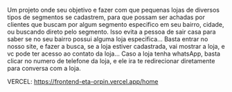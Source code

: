 Um projeto onde seu objetivo e fazer com que pequenas lojas de diversos tipos de segmentos se cadastrem, para que possam ser achadas por clientes que buscam por algum segmento especifico em seu bairro, cidade, ou buscando direto pelo segmento. 
Isso evita a pessoa de sair casa para saber se no seu bairro possui alguma loja especifica... Basta entrar no nosso site, e fazer a busca, se a loja estiver cadastrada, vai mostrar a loja, e vc pode ter acesso ao contato da loja... Caso a loja tenha whatsApp, basta clicar no numero de telefone da loja, e ele ira te redirecionar diretamente para conversa com a loja.

VERCEL: https://frontend-eta-orpin.vercel.app/home
